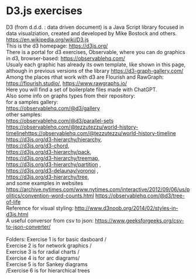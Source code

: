 # D3.js exercises

D3 (from d.d.d. : data driven document) is a Java Script library focused in data visualziation, created and developed by Mike Bostock and others.
https://en.wikipedia.org/wiki/D3.js <br>
This is the d3 homepage:
https://d3js.org/<br>
There is a portal for d3 exercises, Observable, where you can do graphics in d3, browser-based:
https://observablehq.com/
<br>
Usualy each graphic has already its own template, like shown in this page, although in previous versions of the library
https://d3-graph-gallery.com/<br>
Among the places rthat work with d3 are Flourish and RawGraph:
https://flourish.studio/, https://www.rawgraphs.io/<br>
Here you will find a set of boilerplate files made with ChatGPT.<br>
Also some info on graphs types from their repository:<br>
for a samples gallery:<br> https://observablehq.com/@d3/gallery <br>
other samples: <br>
https://observablehq.com/@d3/parallel-sets <br>
https://observablehq.com/@tezzutezzu/world-history-timelinehttps://observablehq.com/@tezzutezzu/world-history-timeline <br>
https://d3js.org/d3-hierarchy/hierarchy, <br>
https://d3js.org/d3-chord,  <br>
https://d3js.org/d3-hierarchy/pack,  <br>
https://d3js.org/d3-hierarchy/treemap,  <br>
https://d3js.org/d3-hierarchy/partition , <br>
https://d3js.org/d3-delaunay/voronoi , <br>
https://d3js.org/d3-hierarchy/tree, <br>
and some examples in websites
https://archive.nytimes.com/www.nytimes.com/interactive/2012/09/06/us/politics/convention-word-counts.html
https://observablehq.com/@d3/tree-of-life <br>
Reference for visual styling: http://www.d3noob.org/2014/02/styles-in-d3js.html
<br>
A useful conversor from csv to json: https://www.geeksforgeeks.org/csv-to-json-converter/<br>
<br>
Folders: Exercise 1 is for basic dasboard /<br> Exercise 2 is for network graphics / <br>Exercise 3 is for radial charts /<br> Exercise 4 is for arc diagrams/ <br>Exercise 5 is for Sankey diagrams <br>/Exercise 6 is for hierarchical trees


